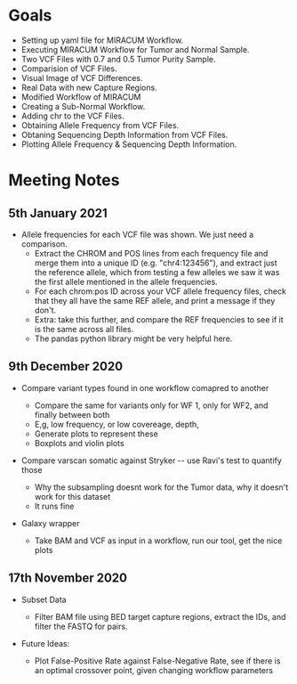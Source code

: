 # Goals

* Setting up yaml file for MIRACUM Workflow.
* Executing MIRACUM Workflow for Tumor and Normal Sample.
* Two VCF Files with 0.7 and 0.5 Tumor Purity Sample.
* Comparision of VCF Files.
* Visual Image of VCF Differences.
* Real Data with new Capture Regions.
* Modified Workflow of MIRACUM
* Creating a Sub-Normal Workflow.
* Adding chr to the VCF Files.
* Obtaining Allele Frequency from VCF Files.
* Obtaning Sequencing Depth Information from VCF Files.
* Plotting Allele Frequency & Sequencing Depth Information.

# Meeting Notes

## 5th January 2021

* Allele frequencies for each VCF file was shown. We just need a comparison.
  * Extract the CHROM and POS lines from each frequency file and merge them into a unique ID (e.g. "chr4:123456"), and extract just the reference allele, which from testing a few alleles we saw it was the first allele mentioned in the allele frequencies.
  * For each chrom:pos ID across your VCF allele frequency files, check that they all have the same REF allele, and print a message if they don't.
  * Extra: take this further, and compare the REF frequencies to see if it is the same across all files.
  * The pandas python library might be very helpful here.


## 9th December 2020

* Compare variant types found in one workflow comapred to another
  * Compare the same for variants only for WF 1, only for WF2, and finally between both
  * E,g, low frequency, or low covereage, depth,
  * Generate plots to represent these
   * Boxplots and violin plots

* Compare varscan somatic against Stryker -- use Ravi's test to quantify those
  * Why the subsampling doesnt work for the Tumor data, why it doesn't work for this dataset
  * It runs fine

* Galaxy wrapper
  * Take BAM and VCF as input in a workflow, run our tool, get the nice plots

## 17th November 2020

* Subset Data
  * Filter BAM file using BED target capture regions, extract the IDs, and filter the FASTQ for pairs.

* Future Ideas:
  * Plot False-Positive Rate against False-Negative Rate, see if there is an optimal crossover point, given changing workflow parameters
